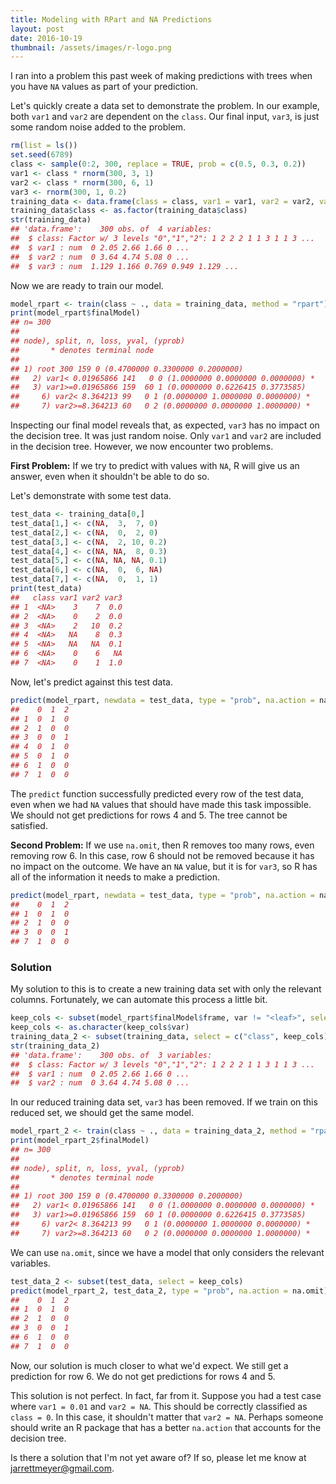 ```yaml
---
title: Modeling with RPart and NA Predictions
layout: post
date: 2016-10-19
thumbnail: /assets/images/r-logo.png
---
```


I ran into a problem this past week of making predictions with trees when you have `NA` values as part of your prediction.

Let's quickly create a data set to demonstrate the problem. In our example, both `var1` and `var2` are dependent on the `class`. Our final input, `var3`, is just some random noise added to the problem.

```r
rm(list = ls())
set.seed(6789)
class <- sample(0:2, 300, replace = TRUE, prob = c(0.5, 0.3, 0.2))
var1 <- class * rnorm(300, 3, 1)
var2 <- class * rnorm(300, 6, 1)
var3 <- rnorm(300, 1, 0.2)
training_data <- data.frame(class = class, var1 = var1, var2 = var2, var3 = var3)
training_data$class <- as.factor(training_data$class)
str(training_data)
## 'data.frame':	300 obs. of  4 variables:
##  $ class: Factor w/ 3 levels "0","1","2": 1 2 2 2 1 1 3 1 1 3 ...
##  $ var1 : num  0 2.05 2.66 1.66 0 ...
##  $ var2 : num  0 3.64 4.74 5.08 0 ...
##  $ var3 : num  1.129 1.166 0.769 0.949 1.129 ...
```

Now we are ready to train our model.

```r
model_rpart <- train(class ~ ., data = training_data, method = "rpart")
print(model_rpart$finalModel)
## n= 300
##
## node), split, n, loss, yval, (yprob)
##       * denotes terminal node
##
## 1) root 300 159 0 (0.4700000 0.3300000 0.2000000)
##   2) var1< 0.01965866 141   0 0 (1.0000000 0.0000000 0.0000000) *
##   3) var1>=0.01965866 159  60 1 (0.0000000 0.6226415 0.3773585)
##     6) var2< 8.364213 99   0 1 (0.0000000 1.0000000 0.0000000) *
##     7) var2>=8.364213 60   0 2 (0.0000000 0.0000000 1.0000000) *
```

Inspecting our final model reveals that, as expected, `var3` has no impact on the decision tree. It was just random noise. Only `var1` and `var2` are included in the decision tree. However, we now encounter two problems.

**First Problem:** If we try to predict with values with `NA`, R will give us an answer, even when it shouldn't be able to do so.

Let's demonstrate with some test data.

```r
test_data <- training_data[0,]
test_data[1,] <- c(NA,  3,  7, 0)
test_data[2,] <- c(NA,  0,  2, 0)
test_data[3,] <- c(NA,  2, 10, 0.2)
test_data[4,] <- c(NA, NA,  8, 0.3)
test_data[5,] <- c(NA, NA, NA, 0.1)
test_data[6,] <- c(NA,  0,  6, NA)
test_data[7,] <- c(NA,  0,  1, 1)
print(test_data)
##   class var1 var2 var3
## 1  <NA>    3    7  0.0
## 2  <NA>    0    2  0.0
## 3  <NA>    2   10  0.2
## 4  <NA>   NA    8  0.3
## 5  <NA>   NA   NA  0.1
## 6  <NA>    0    6   NA
## 7  <NA>    0    1  1.0
```

Now, let's predict against this test data.

```r
predict(model_rpart, newdata = test_data, type = "prob", na.action = na.rpart)
##    0  1  2
## 1  0  1  0
## 2  1  0  0
## 3  0  0  1
## 4  0  1  0
## 5  0  1  0
## 6  1  0  0
## 7  1  0  0
```

The `predict` function successfully predicted every row of the test data, even when we had `NA` values that should have made this task impossible. We should not get predictions for rows 4 and 5. The tree cannot be satisfied.

**Second Problem:** If we use `na.omit`, then R removes too many rows, even removing row 6. In this case, row 6 should not be removed because it has no impact on the outcome. We have an `NA` value, but it is for `var3`, so R has all of the information it needs to make a prediction.

```r
predict(model_rpart, newdata = test_data, type = "prob", na.action = na.omit)
##    0  1  2
## 1  0  1  0
## 2  1  0  0
## 3  0  0  1
## 7  1  0  0
```

### Solution

My solution to this is to create a new training data set with only the relevant columns. Fortunately, we can automate this process a little bit.

```r
keep_cols <- subset(model_rpart$finalModel$frame, var != "<leaf>", select = c("var"))
keep_cols <- as.character(keep_cols$var)
training_data_2 <- subset(training_data, select = c("class", keep_cols))
str(training_data_2)
## 'data.frame':	300 obs. of  3 variables:
##  $ class: Factor w/ 3 levels "0","1","2": 1 2 2 2 1 1 3 1 1 3 ...
##  $ var1 : num  0 2.05 2.66 1.66 0 ...
##  $ var2 : num  0 3.64 4.74 5.08 0 ...
```

In our reduced training data set, `var3` has been removed. If we train on this reduced set, we should get the same model.

```r
model_rpart_2 <- train(class ~ ., data = training_data_2, method = "rpart")
print(model_rpart_2$finalModel)
## n= 300
##
## node), split, n, loss, yval, (yprob)
##       * denotes terminal node
##
## 1) root 300 159 0 (0.4700000 0.3300000 0.2000000)
##   2) var1< 0.01965866 141   0 0 (1.0000000 0.0000000 0.0000000) *
##   3) var1>=0.01965866 159  60 1 (0.0000000 0.6226415 0.3773585)
##     6) var2< 8.364213 99   0 1 (0.0000000 1.0000000 0.0000000) *
##     7) var2>=8.364213 60   0 2 (0.0000000 0.0000000 1.0000000) *
```

We can use `na.omit`, since we have a model that only considers the relevant variables.

```r
test_data_2 <- subset(test_data, select = keep_cols)
predict(model_rpart_2, test_data_2, type = "prob", na.action = na.omit)
##    0  1  2
## 1  0  1  0
## 2  1  0  0
## 3  0  0  1
## 6  1  0  0
## 7  1  0  0
```

Now, our solution is much closer to what we'd expect. We still get a prediction for row 6. We do not get predictions for rows 4 and 5.

This solution is not perfect. In fact, far from it. Suppose you had a test case where `var1 = 0.01` and `var2 = NA`. This should be correctly classified as `class = 0`. In this case, it shouldn't matter that `var2 = NA`. Perhaps someone should write an R package that has a better `na.action` that accounts for the decision tree.

Is there a solution that I'm not yet aware of? If so, please let me know at [jarrettmeyer@gmail.com](mailto:jarrettmeyer@gmail.com).
